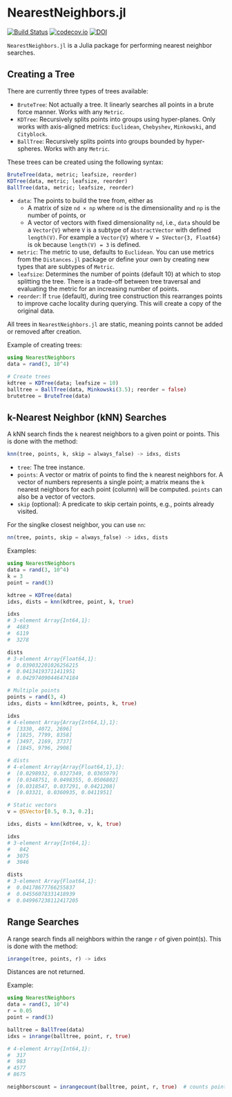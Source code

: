 # NearestNeighbors.jl

[![Build Status](https://github.com/KristofferC/NearestNeighbors.jl/workflows/CI/badge.svg)](https://github.com/KristofferC/NearestNeighbors.jl/actions?query=workflows/CI)
[![codecov.io](https://codecov.io/github/KristofferC/NearestNeighbors.jl/coverage.svg?branch=master)](https://codecov.io/github/KristofferC/NearestNeighbors.jl?branch=master)
[![DOI](https://zenodo.org/badge/45321556.svg)](https://zenodo.org/badge/latestdoi/45321556)

`NearestNeighbors.jl` is a Julia package for performing nearest neighbor searches.

## Creating a Tree

There are currently three types of trees available:

* `BruteTree`: Not actually a tree. It linearly searches all points in a brute force manner. Works with any `Metric`.
* `KDTree`: Recursively splits points into groups using hyper-planes. Only works with axis-aligned metrics: `Euclidean`, `Chebyshev`, `Minkowski`, and `Cityblock`.
* `BallTree`: Recursively splits points into groups bounded by hyper-spheres. Works with any `Metric`.

These trees can be created using the following syntax:

```julia
BruteTree(data, metric; leafsize, reorder)
KDTree(data, metric; leafsize, reorder)
BallTree(data, metric; leafsize, reorder)
```

* `data`: The points to build the tree from, either as
    - A matrix of size `nd × np` where `nd` is the dimensionality and `np` is the number of points, or
    - A vector of vectors with fixed dimensionality `nd`, i.e., `data` should be a `Vector{V}` where `V` is a subtype of `AbstractVector` with defined `length(V)`. For example a `Vector{V}` where `V = SVector{3, Float64}` is ok because `length(V) = 3` is defined.
* `metric`: The metric to use, defaults to `Euclidean`. You can use metrics from the `Distances.jl` package or define your own by creating new types that are subtypes of `Metric`.
* `leafsize`: Determines the number of points (default 10) at which to stop splitting the tree. There is a trade-off between tree traversal and evaluating the metric for an increasing number of points.
* `reorder`: If `true` (default), during tree construction this rearranges points to improve cache locality during querying. This will create a copy of the original data.

All trees in `NearestNeighbors.jl` are static, meaning points cannot be added or removed after creation.

Example of creating trees:
```julia
using NearestNeighbors
data = rand(3, 10^4)

# Create trees
kdtree = KDTree(data; leafsize = 10)
balltree = BallTree(data, Minkowski(3.5); reorder = false)
brutetree = BruteTree(data)
```

## k-Nearest Neighbor (kNN) Searches

A kNN search finds the `k` nearest neighbors to a given point or points. This is done with the method:

```julia
knn(tree, points, k, skip = always_false) -> idxs, dists
```

* `tree`: The tree instance.
* `points`: A vector or matrix of points to find the `k` nearest neighbors for. A vector of numbers represents a single point; a matrix means the `k` nearest neighbors for each point (column) will be computed. `points` can also be a vector of vectors.
* `skip` (optional): A predicate to skip certain points, e.g., points already visited.


For the singlke closest neighbor, you can use `nn`:

```julia
nn(tree, points, skip = always_false) -> idxs, dists
```

Examples:

```julia
using NearestNeighbors
data = rand(3, 10^4)
k = 3
point = rand(3)

kdtree = KDTree(data)
idxs, dists = knn(kdtree, point, k, true)

idxs
# 3-element Array{Int64,1}:
#  4683
#  6119
#  3278

dists
# 3-element Array{Float64,1}:
#  0.039032201026256215
#  0.04134193711411951
#  0.042974090446474184

# Multiple points
points = rand(3, 4)
idxs, dists = knn(kdtree, points, k, true)

idxs
# 4-element Array{Array{Int64,1},1}:
#  [3330, 4072, 2696]
#  [1825, 7799, 8358]
#  [3497, 2169, 3737]
#  [1845, 9796, 2908]

# dists
# 4-element Array{Array{Float64,1},1}:
#  [0.0298932, 0.0327349, 0.0365979]
#  [0.0348751, 0.0498355, 0.0506802]
#  [0.0318547, 0.037291, 0.0421208]
#  [0.03321, 0.0360935, 0.0411951]

# Static vectors
v = @SVector[0.5, 0.3, 0.2];

idxs, dists = knn(kdtree, v, k, true)

idxs
# 3-element Array{Int64,1}:
#   842
#  3075
#  3046

dists
# 3-element Array{Float64,1}:
#  0.04178677766255837
#  0.04556078331418939
#  0.049967238112417205
```

## Range Searches

A range search finds all neighbors within the range `r` of given point(s). This is done with the method:

```julia
inrange(tree, points, r) -> idxs
```

Distances are not returned.

Example:

```julia
using NearestNeighbors
data = rand(3, 10^4)
r = 0.05
point = rand(3)

balltree = BallTree(data)
idxs = inrange(balltree, point, r, true)

# 4-element Array{Int64,1}:
#  317
#  983
# 4577
# 8675

neighborscount = inrangecount(balltree, point, r, true)  # counts points without allocating index arrays
```
